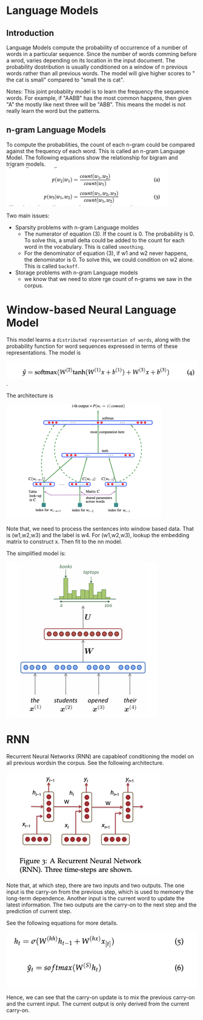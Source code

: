 # Language Models
## Introduction

Language Models compute the probability of occurrence of a number of words in a particular sequence. Since the number of words comming before a wrod, varies depending on its location in the input document. The probability dostribution is usually conditioned on a window of n previous words rather than all previous words. The model will give higher scores to " the cat is small" compared to "small the is cat".

Notes: This joint probablity model is to learn the frequency the sequence words. For example, if "AABB" has the most common happens, then  given "A" the mostly like next three will be "ABB". This means the model is not really learn the word but the patterns.

## n-gram Language Models

To compute the probabilities, the count of each n-gram could be compared against the frequency of each word.  This is called an n-gram Language Model. The following equations show the relationship for bigram and trigram models.
![image](./imgs/bigram.png)

Two main issues:
 * Sparsity problems with n-gram Language moldes
   - The numerator of equation (3). If the count is 0. The probability is 0. To solve this, a small delta could be added to the count for each word in the vocabulary. This is called `smoothing`.
   - For the denominator of equation (3), if w1 and w2 never happens, the denominator is 0. To solve this, we could condition on w2 alone. This is called `backoff`.
 * Storage problems with n-gram Language models
   - we know that we need to store rge count of n-grams we saw in the corpus.

# Window-based Neural Language Model

This model learns a `distributed representation of words`, along with the probability function for word sequences expressed in terms of these representations.
The model is 

![image](./imgs/n_gram_lm1.png).

The architecture is 

![image](./imgs/window_n_gram_2.png)

Note that, we need to process the sentences into window based data. That is (w1,w2,w3) and the label is w4. For (w1,w2,w3), lookup the embedding matrix to construct x. Then fit to the nn model. 

The simplified model is:

![image](./imgs/n_gram_s1.png)



# RNN

Recurrent Neural Networks (RNN) are capableof conditioning the model on all previous wordsin the corpus. See the following architecture.

![image](./imgs/rnn.png)

Note that, at which step, there are two inputs and two outputs. The one input is the carry-on from the previous step, which is used to memoery the long-term dependence. Another input is the current word to update the latest information. The two outputs are the carry-on to the next step and the prediction of current step.

See the following equations for more details.

![image](./imgs/rnn2.png)

Hence, we can see that the carry-on update is to mix the previous carry-on and the current input. The current output is only derived from the current carry-on.
